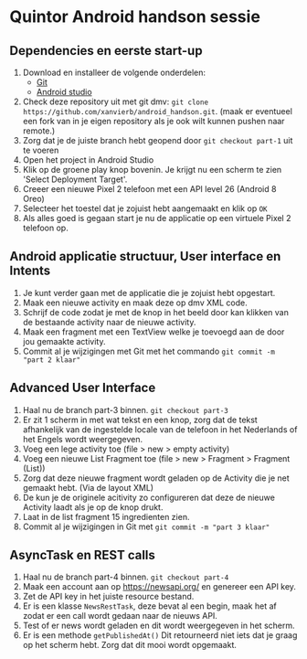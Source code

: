 # Quintor Android handson sessie

## Dependencies en eerste start-up
1. Download en installeer de volgende onderdelen:
	* [Git](https://git-scm.com/)
	* [Android studio](https://developer.android.com/studio/index.html)
2. Check deze repository uit met git dmv: `git clone https://github.com/xanvierb/android_handson.git`. (maak er eventueel een fork van in je eigen repository als je ook wilt kunnen pushen naar remote.)
3. Zorg dat je de juiste branch hebt geopend door `git checkout part-1` uit te voeren
4. Open het project in Android Studio
5. Klik op de groene play knop bovenin. Je krijgt nu een scherm te zien 'Select Deployment Target'.
6. Creeer een nieuwe Pixel 2 telefoon met een API level 26 (Android 8 Oreo)
7. Selecteer het toestel dat je zojuist hebt aangemaakt en klik op `OK`
8. Als alles goed is gegaan start je nu de applicatie op een virtuele Pixel 2 telefoon op.

## Android applicatie structuur, User interface en Intents 
1. Je kunt verder gaan met de applicatie die je zojuist hebt opgestart.
2. Maak een nieuwe activity en maak deze op dmv XML code.
3. Schrijf de code zodat je met de knop in het beeld door kan klikken van de bestaande activity naar de nieuwe activity.
4. Maak een fragment met een TextView welke je toevoegd aan de door jou gemaakte activity.
5. Commit al je wijzigingen met Git met het commando `git commit -m "part 2 klaar"`

## Advanced User Interface
1. Haal nu de branch part-3 binnen. `git checkout part-3`
2. Er zit 1 scherm in met wat tekst en een knop, zorg dat de tekst afhankelijk van de ingestelde locale van de telefoon in het Nederlands of het Engels wordt weergegeven.
3. Voeg een lege activity toe (file > new > empty activity)
4. Voeg een nieuwe List Fragment toe (file > new > Fragment > Fragment (List))
5. Zorg dat deze nieuwe fragment wordt geladen op de Activity die je net gemaakt hebt. (Via de layout XML)
6. De kun je de originele acitivity zo configureren dat deze de nieuwe Activity laadt als je op de knop drukt.
7. Laat in de list fragment 15 ingredienten zien.
8. Commit al je wijzigingen in Git met `git commit -m "part 3 klaar"`

## AsyncTask en REST calls
1. Haal nu de branch part-4 binnen. `git checkout part-4`
2. Maak een account aan op https://newsapi.org/ en genereer een API key.
3. Zet de API key in het juiste resource bestand.
4. Er is een klasse `NewsRestTask`, deze bevat al een begin, maak het af zodat er een call wordt gedaan naar de nieuws API.
5. Test of er news wordt geladen en dit wordt weergegeven in het scherm.
6. Er is een methode `getPublishedAt()` Dit retourneerd niet iets dat je graag op het scherm hebt. Zorg dat dit mooi wordt opgemaakt.



